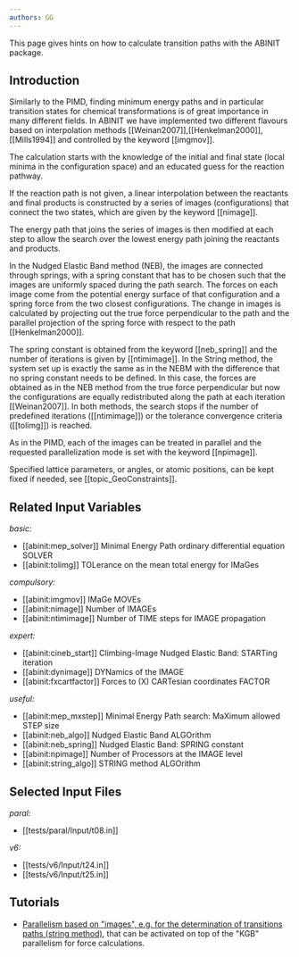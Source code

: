 ```yaml
---
authors: GG
---
```

<!--
This file is automatically generated by mksite.py. All changes will be lost.
Change the input yaml files or the python code
-->

This page gives hints on how to calculate transition paths with the ABINIT package.

## Introduction

Similarly to the PIMD, finding minimum energy paths and in particular
transition states for chemical transformations is of great importance in many
different fields. In ABINIT we have implemented two different flavours based
on interpolation methods [[Weinan2007]],[[Henkelman2000]], [[Mills1994]] and
controlled by the keyword [[imgmov]].

The calculation starts with the knowledge of the initial and final state
(local minima in the configuration space) and an educated guess for the
reaction pathway.

If the reaction path is not given, a linear interpolation between the
reactants and final products is constructed by a series of images
(configurations) that connect the two states, which are given by the keyword
[[nimage]].

The energy path that joins the series of images is then modified at each step
to allow the search over the lowest energy path joining the reactants and
products.

In the Nudged Elastic Band method (NEB), the images are connected through
springs, with a spring constant that has to be chosen such that the images are
uniformly spaced during the path search. The forces on each image come from
the potential energy surface of that configuration and a spring force from the
two closest configurations. The change in images is calculated by projecting
out the true force perpendicular to the path and the parallel projection of
the spring force with respect to the path [[Henkelman2000]].

The spring constant is obtained from the keyword [[neb_spring]] and the number
of iterations is given by [[ntimimage]]. In the String method, the system set
up is exactly the same as in the NEBM with the difference that no spring
constant needs to be defined. In this case, the forces are obtained as in the
NEB method from the true force perpendicular but now the configurations are
equally redistributed along the path at each iteration [[Weinan2007]]. In both
methods, the search stops if the number of predefined iterations
([[ntimimage]]) or the tolerance convergence criteria ([[tolimg]]) is reached.

As in the PIMD, each of the images can be treated in parallel and the
requested parallelization mode is set with the keyword [[npimage]].

Specified lattice parameters, or angles, or atomic positions, can be kept
fixed if needed, see [[topic_GeoConstraints]].



## Related Input Variables

*basic:*

- [[abinit:mep_solver]]  Minimal Energy Path ordinary differential equation SOLVER
- [[abinit:tolimg]]  TOLerance on the mean total energy for IMaGes
 
*compulsory:*

- [[abinit:imgmov]]  IMaGe MOVEs
- [[abinit:nimage]]  Number of IMAGEs
- [[abinit:ntimimage]]  Number of TIME steps for IMAGE propagation
 
*expert:*

- [[abinit:cineb_start]]  Climbing-Image Nudged Elastic Band: STARTing iteration
- [[abinit:dynimage]]  DYNamics of the IMAGE
- [[abinit:fxcartfactor]]  Forces to (X) CARTesian coordinates FACTOR
 
*useful:*

- [[abinit:mep_mxstep]]  Minimal Energy Path search: MaXimum allowed STEP size
- [[abinit:neb_algo]]  Nudged Elastic Band ALGOrithm
- [[abinit:neb_spring]]  Nudged Elastic Band: SPRING constant
- [[abinit:npimage]]  Number of Processors at the IMAGE level
- [[abinit:string_algo]]  STRING method ALGOrithm
 

## Selected Input Files

*paral:*

- [[tests/paral/Input/t08.in]]
 
*v6:*

- [[tests/v6/Input/t24.in]]
- [[tests/v6/Input/t25.in]]
 

## Tutorials

* [Parallelism based on "images", e.g. for the determination of transitions paths (string method)](../../tutorial/generated_files/lesson_paral_images.html), that can be activated on top of the "KGB" parallelism for force calculations.

